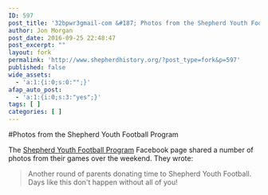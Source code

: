 ```yaml
---
ID: 597
post_title: '32bpwr3gmail-com &#187; Photos from the Shepherd Youth Football Program'
author: Jon Morgan
post_date: 2016-09-25 22:48:47
post_excerpt: ""
layout: fork
permalink: 'http://www.shepherdhistory.org/?post_type=fork&p=597'
published: false
wide_assets:
  - 'a:1:{i:0;s:0:"";}'
afap_auto_post:
  - 'a:1:{i:0;s:3:"yes";}'
tags: [ ]
categories: [ ]
---
```

#Photos from the Shepherd Youth Football Program

The <a href="http://www.shepherdhistory.org/business-directory/574/shepherd-youth-football-program">Shepherd Youth Football Program</a> Facebook page shared a number of photos from their games over the weekend. They wrote:
<blockquote>Another round of parents donating time to Shepherd Youth Football. Days like this don't happen without all of you!</blockquote>